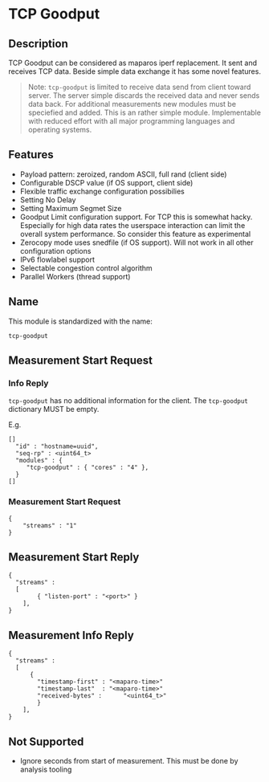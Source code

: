 # TCP Goodput

## Description

TCP Goodput can be considered as maparos iperf replacement. It sent and
receives TCP data. Beside simple data exchange it has some novel features.

> Note: `tcp-goodput` is limited to receive data send from client toward
> server. The server simple discards the received data and never sends data
> back. For additional measurements new modules must be speciefied and added.
> This is an rather simple module. Implementable with reduced effort with all
> major programming languages and operating systems.

## Features

- Payload pattern: zeroized, random ASCII, full rand (client side)
- Configurable DSCP value (if OS support, client side)
- Flexible traffic exchange configuration possibilies
- Setting No Delay
- Setting Maximum Segmet Size
- Goodput Limit configuration support. For TCP this is somewhat
  hacky. Especially for high data rates the userspace interaction can
  limit the overall system performance. So consider this feature as
  experimental
- Zerocopy mode uses snedfile (if OS support). Will not work in all
  other configuration options
- IPv6 flowlabel support
- Selectable congestion control algorithm
- Parallel Workers (thread support)

## Name

This module is standardized with the name:

```
tcp-goodput
```

## Measurement Start Request

### Info Reply

`tcp-goodput` has no additional information for the client. The `tcp-goodput`
dictionary MUST be empty.

E.g.

```
[]
  "id" : "hostname=uuid",
  "seq-rp" : <uint64_t>
  "modules" : {
     "tcp-goodput" : { "cores" : "4" },
  }
[]
```

### Measurement Start Request

```
{
	"streams" : "1"
}
```
## Measurement Start Reply

```
{
  "streams" :
  [
		{ "listen-port" : "<port>" }
	],
}
```


## Measurement Info Reply

```
{
  "streams" :
  [
	  {
		"timestamp-first" : "<maparo-time>"
		"timestamp-last"  : "<maparo-time>"
		"received-bytes" :      "<uint64_t>"
		}
	],
}
```

## Not Supported

- Ignore <n> seconds from start of measurement. This must be done by analysis tooling


